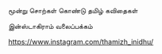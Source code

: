 மூன்று சொற்கள் கொண்டு தமிழ் கவிதைகள் 

இன்ஸ்டாகிராம் வலைப்பக்கம் 

https://www.instagram.com/thamizh_inidhu/ 
